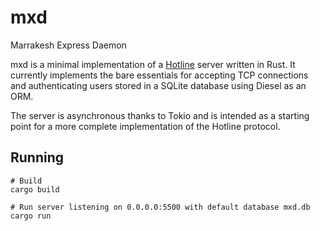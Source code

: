 # mxd
Marrakesh Express Daemon

mxd is a minimal implementation of a [Hotline](https://hotline.fandom.com/wiki/Virtual1%27s_Hotline_Server_Protocol_Guide) server written in Rust.
It currently implements the bare essentials for accepting TCP connections and
authenticating users stored in a SQLite database using Diesel as an ORM.

The server is asynchronous thanks to Tokio and is intended as a starting point
for a more complete implementation of the Hotline protocol.

## Running

```
# Build
cargo build

# Run server listening on 0.0.0.0:5500 with default database mxd.db
cargo run
```
